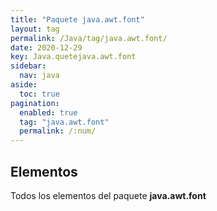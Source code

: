 ```yaml
---
title: "Paquete java.awt.font"
layout: tag
permalink: /Java/tag/java.awt.font/
date: 2020-12-29
key: Java.quetejava.awt.font
sidebar: 
  nav: java
aside: 
  toc: true
pagination: 
  enabled: true
  tag: "java.awt.font"
  permalink: /:num/
---
```


<h2>Elementos</h2>
Todos los elementos del paquete <strong>java.awt.font</strong>
